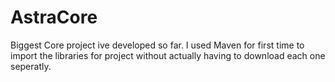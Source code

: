 # AstraCore
Biggest Core project ive developed so far. I used Maven for first time to import the libraries for project without actually
having to download each one seperatly. 
